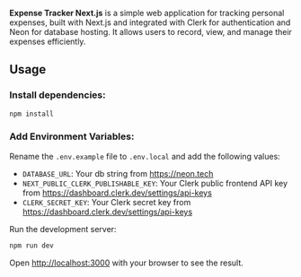 **Expense Tracker Next.js** is a simple web application for tracking personal expenses, built with Next.js and integrated with Clerk for authentication and Neon for database hosting. It allows users to record, view, and manage their expenses efficiently.

## Usage

### Install dependencies:

```bash
npm install
```

### Add Environment Variables:

Rename the `.env.example` file to `.env.local` and add the following values:

- `DATABASE_URL`: Your db string from https://neon.tech
- `NEXT_PUBLIC_CLERK_PUBLISHABLE_KEY`: Your Clerk public frontend API key from https://dashboard.clerk.dev/settings/api-keys
- `CLERK_SECRET_KEY`: Your Clerk secret key from https://dashboard.clerk.dev/settings/api-keys

Run the development server:

```bash
npm run dev
```

Open [http://localhost:3000](http://localhost:3000) with your browser to see the result.
